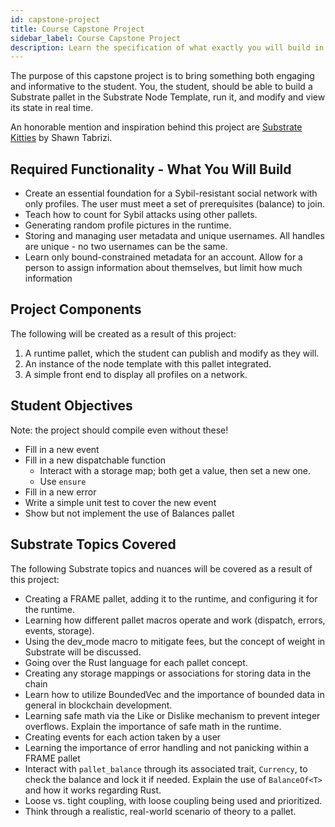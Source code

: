 ```yaml
---
id: capstone-project
title: Course Capstone Project
sidebar_label: Course Capstone Project
description: Learn the specification of what exactly you will build in this course.
---
```


The purpose of this capstone project is to bring something both engaging and informative to the student.  You, the student, should be able to build a Substrate pallet in the Substrate Node Template, run it, and modify and view its state in real time.

An honorable mention and inspiration behind this project are [Substrate Kitties](https://www.shawntabrizi.com/substrate-collectables-workshop/) by Shawn Tabrizi.  

## Required Functionality - What You Will Build

- Create an essential foundation for a Sybil-resistant social network with only profiles.  The user must meet a set of prerequisites (balance) to join.
- Teach how to count for Sybil attacks using other pallets.
- Generating random profile pictures in the runtime.
- Storing and managing user metadata and unique usernames.  All handles are unique - no two usernames can be the same.
- Learn only bound-constrained metadata for an account.  Allow for a person to assign information about themselves, but limit how much information

## Project Components

The following will be created as a result of this project: 

1.  A runtime pallet, which the student can publish and modify as they will.
2.  An instance of the node template with this pallet integrated.
3.  A simple front end to display all profiles on a network.

## Student Objectives

Note: the project should compile even without these!

- Fill in a new event
- Fill in a new dispatchable function
  - Interact with a storage map; both get a value, then set a new one.
  - Use `ensure`
- Fill in a new error
- Write a simple unit test to cover the new event
- Show but not implement the use of Balances pallet

## Substrate Topics Covered

The following Substrate topics and nuances will be covered as a result of this project: 

- Creating a FRAME pallet, adding it to the runtime, and configuring it for the runtime.
- Learning how different pallet macros operate and work (dispatch, errors, events, storage).
- Using the dev_mode macro to mitigate fees, but the concept of weight in Substrate will be discussed.  
- Going over the Rust language for each pallet concept.
- Creating any storage mappings or associations for storing data in the chain
- Learn how to utilize BoundedVec and the importance of bounded data in general in blockchain development.
- Learning safe math via the Like or Dislike mechanism to prevent integer overflows.  Explain the importance of safe math in the runtime.
- Creating events for each action taken by a user
- Learning the importance of error handling and not panicking within a FRAME pallet
- Interact with `pallet_balance` through its associated trait, `Currency`, to check the balance and lock it if needed.  Explain the use of `BalanceOf<T>` and how it works regarding Rust.
- Loose vs. tight coupling, with loose coupling being used and prioritized.
- Think through a realistic, real-world scenario of theory to a pallet.

